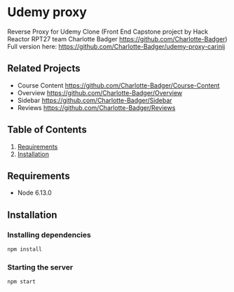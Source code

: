 # Udemy proxy
Reverse Proxy for Udemy Clone (Front End Capstone project by Hack Reactor RPT27 team Charlotte Badger https://github.com/Charlotte-Badger)
Full version here: https://github.com/Charlotte-Badger/udemy-proxy-carinij

## Related Projects
- Course Content
https://github.com/Charlotte-Badger/Course-Content
- Overview
https://github.com/Charlotte-Badger/Overview
- Sidebar
https://github.com/Charlotte-Badger/Sidebar
- Reviews
https://github.com/Charlotte-Badger/Reviews

## Table of Contents

1. [Requirements](#requirements)
2. [Installation](#installation)


## Requirements
- Node 6.13.0

## Installation
### Installing dependencies
```sh
npm install
```
### Starting the server
```sh
npm start
```



